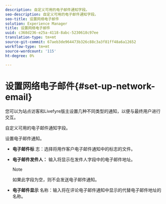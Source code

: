 ```yaml
---
description: 自定义可用的电子邮件通知字段。
seo-description: 自定义可用的电子邮件通知字段。
seo-title: 设置网络电子邮件
solution: Experience Manager
title: 设置网络电子邮件
uuid: c368d236-e25a-4118-8abc-5230618c97ee
translation-type: tm+mt
source-git-commit: 67aeb3de964473b326c88c3a3f81ff48a6a12652
workflow-type: tm+mt
source-wordcount: '115'
ht-degree: 0%

---
```



# 设置网络电子邮件{#set-up-network-email}

您可以为站点访客和Livefyre版主设置几种不同类型的通知，以便与最终用户进行交互。

自定义可用的电子邮件通知字段。

设置电子邮件通知。

* **电子邮件标** 志：选择将用作客户电子邮件通知中的标志的文件。
* **电子邮件发件人：** 输入将显示在发件人字段中的电子邮件地址。

   >[!NOTE]
   >
   >如果此字段为空，则不会发送电子邮件通知。

* **电子邮件显示** 名称：输入将在评论电子邮件通知中显示的代替电子邮件地址的名称。

